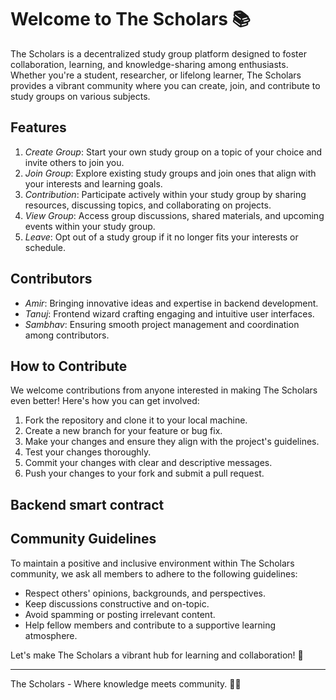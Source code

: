 # Welcome to The Scholars 📚

The Scholars is a decentralized study group platform designed to foster collaboration, learning, and knowledge-sharing among enthusiasts. Whether you're a student, researcher, or lifelong learner, The Scholars provides a vibrant community where you can create, join, and contribute to study groups on various subjects.

## Features

1. *Create Group*: Start your own study group on a topic of your choice and invite others to join you.
2. *Join Group*: Explore existing study groups and join ones that align with your interests and learning goals.
3. *Contribution*: Participate actively within your study group by sharing resources, discussing topics, and collaborating on projects.
4. *View Group*: Access group discussions, shared materials, and upcoming events within your study group.
5. *Leave*: Opt out of a study group if it no longer fits your interests or schedule.

## Contributors

- *Amir*: Bringing innovative ideas and expertise in backend development.
- *Tanuj*: Frontend wizard crafting engaging and intuitive user interfaces.
- *Sambhav*: Ensuring smooth project management and coordination among contributors.

## How to Contribute

We welcome contributions from anyone interested in making The Scholars even better! Here's how you can get involved:

1. Fork the repository and clone it to your local machine.
2. Create a new branch for your feature or bug fix.
3. Make your changes and ensure they align with the project's guidelines.
4. Test your changes thoroughly.
5. Commit your changes with clear and descriptive messages.
6. Push your changes to your fork and submit a pull request.

## Backend smart contract


## Community Guidelines

To maintain a positive and inclusive environment within The Scholars community, we ask all members to adhere to the following guidelines:

- Respect others' opinions, backgrounds, and perspectives.
- Keep discussions constructive and on-topic.
- Avoid spamming or posting irrelevant content.
- Help fellow members and contribute to a supportive learning atmosphere.

Let's make The Scholars a vibrant hub for learning and collaboration! 🚀

---

The Scholars - Where knowledge meets community. 📖✨
